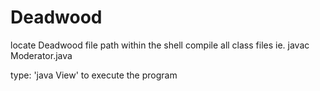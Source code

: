 # Deadwood
locate Deadwood file path within the shell
compile all class files ie. javac Moderator.java

type: 'java View' to execute the program
